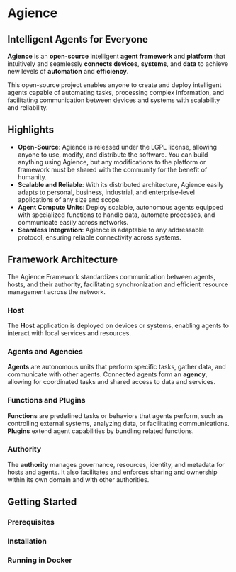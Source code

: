 # Agience
## Intelligent Agents for Everyone

**Agience** is an **open-source** intelligent **agent framework** and **platform** that intuitively and seamlessly **connects devices**, **systems**, and **data** to achieve new levels of **automation** and **efficiency**.

This open-source project enables anyone to create and deploy intelligent agents capable of automating tasks, processing complex information, and facilitating communication between devices and systems with scalability and reliability.

## Highlights

- **Open-Source**: Agience is released under the LGPL license, allowing anyone to use, modify, and distribute the software. You can build anything using Agience, but any modifications to the platform or framework must be shared with the community for the benefit of humanity.
- **Scalable and Reliable**: With its distributed architecture, Agience easily adapts to personal, business, industrial, and enterprise-level applications of any size and scope.
- **Agent Compute Units**: Deploy scalable, autonomous agents equipped with specialized functions to handle data, automate processes, and communicate easily across networks.
- **Seamless Integration**: Agience is adaptable to any addressable protocol, ensuring reliable connectivity across systems.

## Framework Architecture

The Agience Framework standardizes communication between agents, hosts, and their authority, facilitating synchronization and efficient resource management across the network.

### Host
The **Host** application is deployed on devices or systems, enabling agents to interact with local services and resources.

### Agents and Agencies
**Agents** are autonomous units that perform specific tasks, gather data, and communicate with other agents. Connected agents form an **agency**, allowing for coordinated tasks and shared access to data and services.

### Functions and Plugins
**Functions** are predefined tasks or behaviors that agents perform, such as controlling external systems, analyzing data, or facilitating communications. **Plugins** extend agent capabilities by bundling related functions.

### Authority
The **authority** manages governance, resources, identity, and metadata for hosts and agents. It also facilitates and enforces sharing and ownership within its own domain and with other authorities.

## Getting Started

### Prerequisites

### Installation

### Running in Docker
